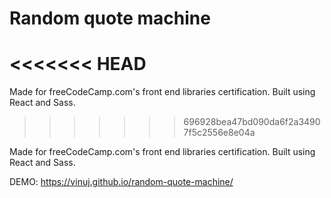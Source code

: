 # Random quote machine
<<<<<<< HEAD
=======

Made for freeCodeCamp.com's front end libraries certification. Built using React and Sass.
>>>>>>> 696928bea47bd090da6f2a34907f5c2556e8e04a

Made for freeCodeCamp.com's front end libraries certification. Built using React and Sass.

DEMO: https://vinuj.github.io/random-quote-machine/
